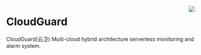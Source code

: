 [<img src="https://user-images.githubusercontent.com/82210954/222169714-cf87e9f0-148a-42cb-9275-ad584ae60795.png" align="right"/>](http://aws.amazon.com 'CloudGuard')

# CloudGuard
CloudGuard(云卫) Multi-cloud hybrid architecture serverless monitoring and alarm system.
